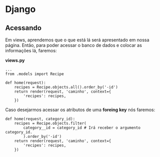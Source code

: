 # Django

## Acessando

Em views, aprendemos que o que está lá será apresentado em nossa página. Então, para poder acessar o banco de dados e colocar as informações lá, faremos:

**views.py**
```
...
from .models import Recipe

def home(request):
    recipes = Recipe.objects.all().order_by('-id')
    return render(request, 'caminho', context={
        'recipes': recipes,
    })
```

Caso desejarmos acessar os atributos de uma **foreing key** nós faremos:
```
def home(request, category_id):
    recipes = Recipe.objects.filter(
        category__id = category_id # Irá receber o argumento category_id.
        ).order_by('-id')
    return render(request, 'caminho', context={
        'recipes': recipes,
    })
```